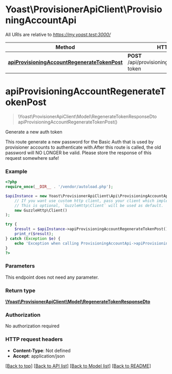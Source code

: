 # Yoast\ProvisionerApiClient\ProvisioningAccountApi

All URIs are relative to *https://my.yoast.test:3000/*

Method | HTTP request | Description
------------- | ------------- | -------------
[**apiProvisioningAccountRegenerateTokenPost**](ProvisioningAccountApi.md#apiprovisioningaccountregeneratetokenpost) | **POST** /api/provisioning/account/regenerate-token | Generate a new auth token

# **apiProvisioningAccountRegenerateTokenPost**
> \Yoast\ProvisionerApiClient\Model\RegenerateTokenResponseDto apiProvisioningAccountRegenerateTokenPost()

Generate a new auth token

This route generate a new password for the Basic Auth that is used by provisioner accounts to authenticate with.After this route is called, the old password will NO LONGER be valid. Please store the response of this request somewhere safe!

### Example
```php
<?php
require_once(__DIR__ . '/vendor/autoload.php');

$apiInstance = new Yoast\ProvisionerApiClient\Api\ProvisioningAccountApi(
    // If you want use custom http client, pass your client which implements `GuzzleHttp\ClientInterface`.
    // This is optional, `GuzzleHttp\Client` will be used as default.
    new GuzzleHttp\Client()
);

try {
    $result = $apiInstance->apiProvisioningAccountRegenerateTokenPost();
    print_r($result);
} catch (Exception $e) {
    echo 'Exception when calling ProvisioningAccountApi->apiProvisioningAccountRegenerateTokenPost: ', $e->getMessage(), PHP_EOL;
}
?>
```

### Parameters
This endpoint does not need any parameter.

### Return type

[**\Yoast\ProvisionerApiClient\Model\RegenerateTokenResponseDto**](../Model/RegenerateTokenResponseDto.md)

### Authorization

No authorization required

### HTTP request headers

 - **Content-Type**: Not defined
 - **Accept**: application/json

[[Back to top]](#) [[Back to API list]](../../README.md#documentation-for-api-endpoints) [[Back to Model list]](../../README.md#documentation-for-models) [[Back to README]](../../README.md)

